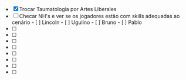 - [x] Trocar Taumatologia por Artes Liberales
- [ ] Checar NH's e ver se os jogadores estão com skills adequadas ao cenário
      - [ ] Lincoln
      - [ ] Ugulino
      - [ ] Bruno
      - [ ] Pablo
- [ ] 
- [ ] 
- [ ] 
- [ ] 
- [ ] 
- [ ] 
- [ ] 
- [ ] 